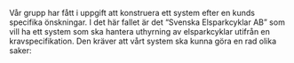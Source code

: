 Vår grupp har fått i uppgift att konstruera ett system efter en kunds specifika önskningar. I det här fallet är det “Svenska Elsparkcyklar AB” som vill ha ett system som ska hantera uthyrning av elsparkcyklar utifrån en kravspecifikation. Den kräver att vårt system ska kunna göra en rad olika saker: 
